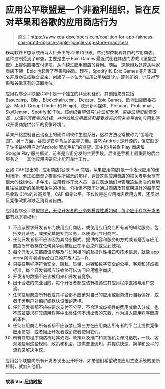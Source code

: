 # 应用公平联盟是一个非盈利组织，旨在反对苹果和谷歌的应用商店行为

> 原文：<https://www.xda-developers.com/coalition-for-app-fairness-non-profit-oppose-apple-google-app-store-practices/>

移动软件生态系统由两大巨头主导:苹果和谷歌，它们都控制着各自的应用商店。这种控制受到了审查，主要是由于 Epic Games 最近试图在其热门游戏《堡垒之夜》上提供直接支付选项，从而绕过应用商店的费用。随后，这款游戏迅速从两家商店下架，Epic 也起诉了苹果和谷歌。现在，Spotify 和 Epic Games 等几家知名开发商已经联合起来，创建了一个名为“应用公平联盟”的非营利组织，以反对苹果和谷歌享有的垄断地位。

应用程序公平联盟(CAF) 是一个独立的非营利组织，其创始成员包括 Basecamp、Blix、Blockchain.com、Deezer、Epic Games、欧洲出版商委员会、Match Group (Tinder 和 Hinge)、欧洲新闻媒体、Prepear、Protonmail、SkyDemon、Spotify 和 Tile。该组织希望倡导“*执法和改革，包括法律和监管改革，以保护消费者的选择，并为依赖应用商店和最受欢迎的把关者平台*的应用和游戏开发商提供公平的竞争环境”。

苹果严格控制自己设备上的硬件和软件生态系统，这种方法经常被称为“围墙花园”。另一方面，谷歌是安卓背后的主导力量。虽然 Android 是开源的，但它缺少了许多最终用户对“Android 智能手机”的期望。其中包括谷歌 Play 商店和 Google Play 服务框架，前者是应用分发的主要手段，后者是手机上最重要的后台服务之一，其他应用需要它才能可靠地工作。

正如 CAF 提出的，应用商店(谷歌 Play 商店，苹果应用商店)是一个发现应用的便利场所。但正如堡垒之夜事件所揭示的那样，运营这些应用商店的把关者平台享有很大的控制权。多年来，应用程序开发人员一直在表达他们对管理这些商店的繁琐且往往武断的条款和条件的担忧，包括但不限于对通过商店及其框架进行的每笔交易收取 30%的过高费用。CAF 倡导公平，不仅仅是在应用商店费用方面，还反对反竞争政策和缺乏消费者自由。

应用程序公平联盟[提议，无论开发者的业务规模或性质如何，每个应用程序开发者都有以下](https://appfairness.org/our-vision/)项权利:

1.  不应该要求开发者专门使用应用商店，或使用应用商店所有者的辅助服务，包括支付系统，或接受其他补充义务，以便访问应用商店。
2.  任何开发者都不应该因为其商业模式、提供内容和服务的方式或者是否与应用商店所有者存在任何竞争而被阻止在平台之外或受到歧视。
3.  每个开发人员都应该能够及时访问相同的互操作性接口和技术信息，就像 app store 所有者提供给自己的开发人员一样。
4.  只要应用程序符合安全、隐私、质量、内容和数字安全的公平、客观和非歧视标准，每个开发者都应该始终可以访问应用程序商店。
5.  开发者的数据不应该被用来和开发者竞争。
6.  出于合法的商业目的，每个开发者都应该有权通过其应用程序直接与用户交流。
7.  任何应用商店所有者或其平台都不应该对自己的应用或服务进行自我偏好，或者干涉用户对偏好或默认设置的选择。
8.  任何开发者都不应被要求支付不公平、不合理或歧视性的费用或收入分成，也不应被要求在其应用程序中出售任何不想出售的东西，作为进入应用程序商店的条件。
9.  任何应用商店所有者都不应该禁止第三方在应用商店所有者的平台上提供竞争应用商店，或者阻止开发者或消费者使用它们。
10.  所有应用程序商店将对其规则、政策以及推广和营销机会保持透明，一致、客观地应用这些规则、政策和机会，提供变更通知，并提供快速、简单和公平的流程来解决争议。

应用公平联盟向所有开发者发出公开呼吁，如果他们希望改变应用生态系统的垄断控制，就加入他们。

* * *

**故事 Via: [纽约时报](https://www.nytimes.com/2020/09/24/technology/apple-google-coalition-epic-match-spotify.html)**